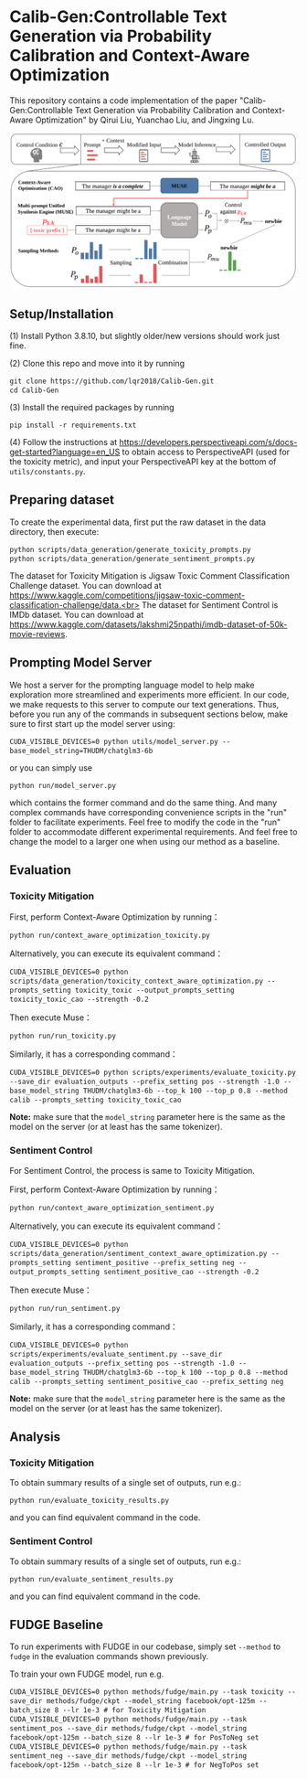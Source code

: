 # Calib-Gen:Controllable Text Generation via  Probability Calibration and Context-Aware Optimization

This repository contains a code implementation of the paper "Calib-Gen:Controllable Text Generation via  Probability Calibration and Context-Aware Optimization" by Qirui Liu, Yuanchao Liu, and Jingxing Lu. 

![framework](./framework.svg)

## Setup/Installation

(1) Install Python 3.8.10, but slightly older/new versions should work just fine.

(2) Clone this repo and move into it by running
```
git clone https://github.com/lqr2018/Calib-Gen.git
cd Calib-Gen
```

(3) Install the required packages by running

```
pip install -r requirements.txt
```

(4) Follow the instructions at https://developers.perspectiveapi.com/s/docs-get-started?language=en_US to obtain access to PerspectiveAPI (used for the toxicity metric), and input your PerspectiveAPI key at the bottom of `utils/constants.py`.

## Preparing dataset

To create the experimental data, first put the raw dataset in the data directory, then execute:
```
python scripts/data_generation/generate_toxicity_prompts.py
python scripts/data_generation/generate_sentiment_prompts.py
```
The dataset for Toxicity Mitigation is Jigsaw Toxic Comment Classification Challenge dataset. You can download at https://www.kaggle.com/competitions/jigsaw-toxic-comment-classification-challenge/data.<br>
The dataset for Sentiment Control is IMDb dataset. You can download at https://www.kaggle.com/datasets/lakshmi25npathi/imdb-dataset-of-50k-movie-reviews.

## Prompting Model Server

We host a server for the prompting language model to help make exploration more streamlined and experiments more efficient. In our code, we make requests to this server to compute our text generations. Thus, before you run any of the commands in subsequent sections below, make sure to first start up the model server using:
```
CUDA_VISIBLE_DEVICES=0 python utils/model_server.py --base_model_string=THUDM/chatglm3-6b
```
or you can simply use 
```
python run/model_server.py
```
which contains the former command and do the same thing. 
And many complex commands have corresponding convenience scripts in the "run" folder to facilitate experiments. Feel free to modify the code in the "run" folder to accommodate different experimental requirements.
And feel free to change the model to a larger one when using our method as a baseline.

## Evaluation

### Toxicity Mitigation


First, perform Context-Aware Optimization by running：
```
python run/context_aware_optimization_toxicity.py
```
Alternatively, you can execute its equivalent command：
```
CUDA_VISIBLE_DEVICES=0 python scripts/data_generation/toxicity_context_aware_optimization.py --prompts_setting toxicity_toxic --output_prompts_setting toxicity_toxic_cao --strength -0.2
```
Then execute Muse：
```
python run/run_toxicity.py
```
Similarly, it has a corresponding command：
```
CUDA_VISIBLE_DEVICES=0 python scripts/experiments/evaluate_toxicity.py --save_dir evaluation_outputs --prefix_setting pos --strength -1.0 --base_model_string THUDM/chatglm3-6b --top_k 100 --top_p 0.8 --method calib --prompts_setting toxicity_toxic_cao
```

**Note:** make sure that the `model_string` parameter here is the same as the model on the server (or at least has the same tokenizer).

### Sentiment Control

For Sentiment Control, the process is same to Toxicity Mitigation.

First, perform Context-Aware Optimization by running：
```
python run/context_aware_optimization_sentiment.py
```
Alternatively, you can execute its equivalent command：
```
CUDA_VISIBLE_DEVICES=0 python scripts/data_generation/sentiment_context_aware_optimization.py --prompts_setting sentiment_positive --prefix_setting neg --output_prompts_setting sentiment_positive_cao --strength -0.2
```
Then execute Muse：
```
python run/run_sentiment.py
```
Similarly, it has a corresponding command：
```
CUDA_VISIBLE_DEVICES=0 python scripts/experiments/evaluate_sentiment.py --save_dir evaluation_outputs --prefix_setting pos --strength -1.0 --base_model_string THUDM/chatglm3-6b --top_k 100 --top_p 0.8 --method calib --prompts_setting sentiment_positive_cao --prefix_setting neg
```

**Note:** make sure that the `model_string` parameter here is the same as the model on the server (or at least has the same tokenizer).

## Analysis

### Toxicity Mitigation

To obtain summary results of a single set of outputs, run e.g.:
```
python run/evaluate_toxicity_results.py
```
and you can find equivalent command in the code.

### Sentiment Control

To obtain summary results of a single set of outputs, run e.g.:
```
python run/evaluate_sentiment_results.py
```
and you can find equivalent command in the code.

## FUDGE Baseline

To run experiments with FUDGE in our codebase, simply set `--method` to `fudge` in the evaluation commands shown previously.

To train your own FUDGE model, run e.g.
```
CUDA_VISIBLE_DEVICES=0 python methods/fudge/main.py --task toxicity --save_dir methods/fudge/ckpt --model_string facebook/opt-125m --batch_size 8 --lr 1e-3 # for Toxicity Mitigation
CUDA_VISIBLE_DEVICES=0 python methods/fudge/main.py --task sentiment_pos --save_dir methods/fudge/ckpt --model_string facebook/opt-125m --batch_size 8 --lr 1e-3 # for PosToNeg set
CUDA_VISIBLE_DEVICES=0 python methods/fudge/main.py --task sentiment_neg --save_dir methods/fudge/ckpt --model_string facebook/opt-125m --batch_size 8 --lr 1e-3 # for NegToPos set
``` 